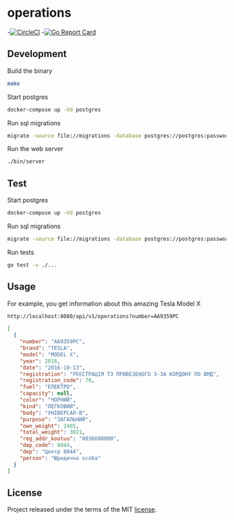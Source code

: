 # operations

-[![CircleCI](https://circleci.com/gh/opencars/operations.svg?style=svg)](https://circleci.com/gh/opencars/operations)
-[![Go Report Card](https://goreportcard.com/badge/github.com/opencars/operations)](https://goreportcard.com/report/github.com/opencars/operations)

## Development

Build the binary

```sh
make
```

Start postgres

```sh
docker-compose up -Vd postgres
```

Run sql migrations

```sh
migrate -source file://migrations -database postgres://postgres:password@127.0.0.1/operations\?sslmode=disable up
```

Run the web server

```sh
./bin/server
```

## Test

Start postgres

```sh
docker-compose up -Vd postgres
```

Run sql migrations

```sh
migrate -source file://migrations -database postgres://postgres:password@127.0.0.1/operations\?sslmode=disable up
```

Run tests

```sh
go test -v ./...
```

## Usage

For example, you get information about this amazing Tesla Model X

```sh
http://localhost:8080/api/v1/operations?number=АА9359РС
```

```json
[
  {
    "number": "АА9359РС",
    "brand": "TESLA",
    "model": "MODEL X",
    "year": 2016,
    "date": "2016-10-13",
    "registration": "РЕЄСТРАЦIЯ ТЗ ПРИВЕЗЕНОГО З-ЗА КОРДОНУ ПО ВМД",
    "registration_code": 70,
    "fuel": "ЕЛЕКТРО",
    "capacity": null,
    "color": "ЧОРНИЙ",
    "kind": "ЛЕГКОВИЙ",
    "body": "УНІВЕРСАЛ-B",
    "purpose": "ЗАГАЛЬНИЙ",
    "own_weight": 2485,
    "total_weight": 3021,
    "reg_addr_koatuu": "8036600000",
    "dep_code": 8044,
    "dep": "Центр 8044",
    "person": "Юридична особа"
  }
]
```

## License

Project released under the terms of the MIT [license](./LICENSE).
